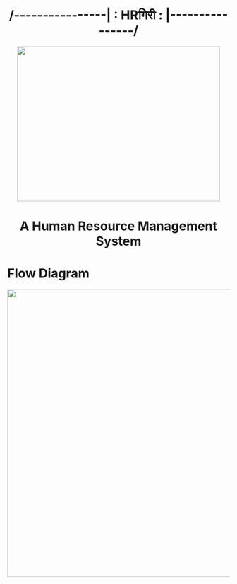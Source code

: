 #  <h1 align="center">/----------------| : HRगिरी : |----------------/</h1>
<p align="center">
  <img width="460" height="350" src="https://github.com/aks-samanta/dainty-swim-1179/blob/main/HRgiri/src/com/hrgiri/images/HR.png">
</p>
  <h1 align="center"> A Human Resource Management System </h1?
  <br>
  
   <h1> Flow Diagram </h1>

  
  <p align="center">
  <img width="960" height="650" src="https://github.com/aks-samanta/dainty-swim-1179/blob/main/HRgiri/src/com/hrgiri/images/Hr-giri%20Flow%20Diagram.png">
</p>

